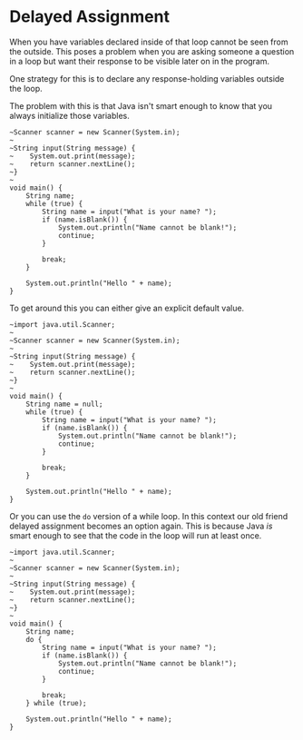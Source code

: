 # Delayed Assignment

When you have variables declared inside of that loop cannot be seen from the outside.
This poses a problem when you are asking someone a question in a loop but want their response to be
visible later on in the program.

One strategy for this is to declare any response-holding variables outside the loop.

The problem with this is that Java isn't smart enough to know that you always initialize those variables.

```java,no_run,does_not_compile
~Scanner scanner = new Scanner(System.in);
~
~String input(String message) {
~    System.out.print(message);
~    return scanner.nextLine();
~}
~
void main() {
    String name;
    while (true) {
        String name = input("What is your name? ");
        if (name.isBlank()) {
            System.out.println("Name cannot be blank!");
            continue;
        }

        break;
    }

    System.out.println("Hello " + name);
}
```

To get around this you can either give an explicit default value.

```java,no_run
~import java.util.Scanner;
~
~Scanner scanner = new Scanner(System.in);
~
~String input(String message) {
~    System.out.print(message);
~    return scanner.nextLine();
~}
~
void main() {
    String name = null;
    while (true) {
        String name = input("What is your name? ");
        if (name.isBlank()) {
            System.out.println("Name cannot be blank!");
            continue;
        }

        break;
    }

    System.out.println("Hello " + name);
}
```

Or you can use the `do` version of a while loop. 
In this context our old friend delayed assignment becomes an option again. This is because Java *is* smart enough
to see that the code in the loop will run at least once.

```java,no_run
~import java.util.Scanner;
~
~Scanner scanner = new Scanner(System.in);
~
~String input(String message) {
~    System.out.print(message);
~    return scanner.nextLine();
~}
~
void main() {
    String name;
    do {
        String name = input("What is your name? ");
        if (name.isBlank()) {
            System.out.println("Name cannot be blank!");
            continue;
        }

        break;
    } while (true);

    System.out.println("Hello " + name);
}
```